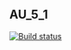 ## AU_5_1

[![Build status](https://ci.appveyor.com/api/projects/status/26u8btlqmmo479tv?svg=true)](https://ci.appveyor.com/project/AndreyPlatonov/au-5-1)